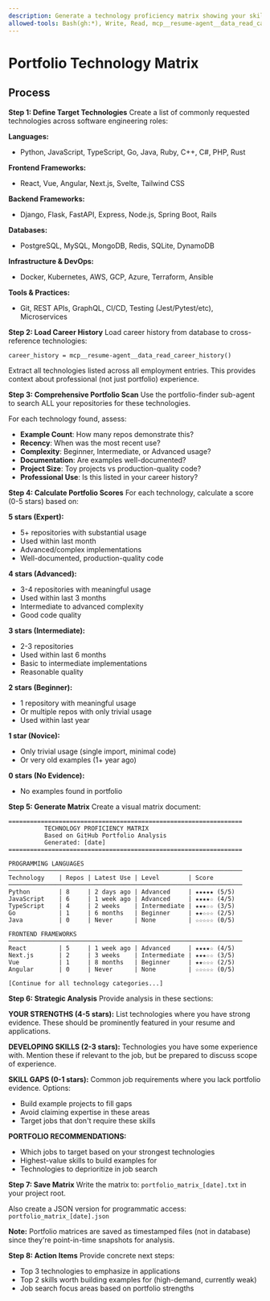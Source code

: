 ```yaml
---
description: Generate a technology proficiency matrix showing your skills based on GitHub portfolio
allowed-tools: Bash(gh:*), Write, Read, mcp__resume-agent__data_read_career_history, Task
---
```


# Portfolio Technology Matrix

## Process

**Step 1: Define Target Technologies**
Create a list of commonly requested technologies across software engineering roles:

**Languages:**
- Python, JavaScript, TypeScript, Go, Java, Ruby, C++, C#, PHP, Rust

**Frontend Frameworks:**
- React, Vue, Angular, Next.js, Svelte, Tailwind CSS

**Backend Frameworks:**
- Django, Flask, FastAPI, Express, Node.js, Spring Boot, Rails

**Databases:**
- PostgreSQL, MySQL, MongoDB, Redis, SQLite, DynamoDB

**Infrastructure & DevOps:**
- Docker, Kubernetes, AWS, GCP, Azure, Terraform, Ansible

**Tools & Practices:**
- Git, REST APIs, GraphQL, CI/CD, Testing (Jest/Pytest/etc), Microservices

**Step 2: Load Career History**
Load career history from database to cross-reference technologies:
```
career_history = mcp__resume-agent__data_read_career_history()
```

Extract all technologies listed across all employment entries. This provides context about professional (not just portfolio) experience.

**Step 3: Comprehensive Portfolio Scan**
Use the portfolio-finder sub-agent to search ALL your repositories for these technologies.

For each technology found, assess:
- **Example Count**: How many repos demonstrate this?
- **Recency**: When was the most recent use?
- **Complexity**: Beginner, Intermediate, or Advanced usage?
- **Documentation**: Are examples well-documented?
- **Project Size**: Toy projects vs production-quality code?
- **Professional Use**: Is this listed in your career history?

**Step 4: Calculate Portfolio Scores**
For each technology, calculate a score (0-5 stars) based on:

**5 stars (Expert):**
- 5+ repositories with substantial usage
- Used within last month
- Advanced/complex implementations
- Well-documented, production-quality code

**4 stars (Advanced):**
- 3-4 repositories with meaningful usage
- Used within last 3 months
- Intermediate to advanced complexity
- Good code quality

**3 stars (Intermediate):**
- 2-3 repositories
- Used within last 6 months
- Basic to intermediate implementations
- Reasonable quality

**2 stars (Beginner):**
- 1 repository with meaningful usage
- Or multiple repos with only trivial usage
- Used within last year

**1 star (Novice):**
- Only trivial usage (single import, minimal code)
- Or very old examples (1+ year ago)

**0 stars (No Evidence):**
- No examples found in portfolio

**Step 5: Generate Matrix**
Create a visual matrix document:

```
=================================================================
          TECHNOLOGY PROFICIENCY MATRIX
          Based on GitHub Portfolio Analysis
          Generated: [date]
=================================================================

PROGRAMMING LANGUAGES
─────────────────────────────────────────────────────────────────
Technology    | Repos | Latest Use | Level        | Score
─────────────────────────────────────────────────────────────────
Python        | 8     | 2 days ago | Advanced     | ★★★★★ (5/5)
JavaScript    | 6     | 1 week ago | Advanced     | ★★★★☆ (4/5)
TypeScript    | 4     | 2 weeks    | Intermediate | ★★★☆☆ (3/5)
Go            | 1     | 6 months   | Beginner     | ★★☆☆☆ (2/5)
Java          | 0     | Never      | None         | ☆☆☆☆☆ (0/5)

FRONTEND FRAMEWORKS
─────────────────────────────────────────────────────────────────
React         | 5     | 1 week ago | Advanced     | ★★★★☆ (4/5)
Next.js       | 2     | 3 weeks    | Intermediate | ★★★☆☆ (3/5)
Vue           | 1     | 8 months   | Beginner     | ★★☆☆☆ (2/5)
Angular       | 0     | Never      | None         | ☆☆☆☆☆ (0/5)

[Continue for all technology categories...]
```

**Step 6: Strategic Analysis**
Provide analysis in these sections:

**YOUR STRENGTHS (4-5 stars):**
List technologies where you have strong evidence. These should be prominently featured in your resume and applications.

**DEVELOPING SKILLS (2-3 stars):**
Technologies you have some experience with. Mention these if relevant to the job, but be prepared to discuss scope of experience.

**SKILL GAPS (0-1 stars):**
Common job requirements where you lack portfolio evidence. Options:
- Build example projects to fill gaps
- Avoid claiming expertise in these areas
- Target jobs that don't require these skills

**PORTFOLIO RECOMMENDATIONS:**
- Which jobs to target based on your strongest technologies
- Highest-value skills to build examples for
- Technologies to deprioritize in job search

**Step 7: Save Matrix**
Write the matrix to: `portfolio_matrix_[date].txt` in your project root.

Also create a JSON version for programmatic access: `portfolio_matrix_[date].json`

**Note:** Portfolio matrices are saved as timestamped files (not in database) since they're point-in-time snapshots for analysis.

**Step 8: Action Items**
Provide concrete next steps:
- Top 3 technologies to emphasize in applications
- Top 2 skills worth building examples for (high-demand, currently weak)
- Job search focus areas based on portfolio strengths